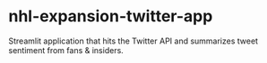 # nhl-expansion-twitter-app
Streamlit application that hits the Twitter API and summarizes tweet sentiment from fans &amp; insiders.
